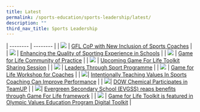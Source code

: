 ```yaml
---
title: Latest
permalink: /sports-education/sports-leadership/latest/
description: ""
third_nav_title: Sports Leadership
---
```

| -------- | -------- | 
| ![](/images/Sport%20Leadership%20Latest/Shane.jpg)     | [GFL CoP with New Inclusion of Sports Coaches](/gfl-cop-with-new-inclusion-of-sports-coaches/)  | 
| ![](/images/Sport%20Leadership%20Latest/DANE5604.jpg)   | [Enhancing the Quality of Sporting Experience in Schools](/enhancing-the-quality-of-sporting-experience-in-schools/)  | 
| ![](/images/Sport%20Leadership%20Latest/IMG_9316.jpg)   | [Game for Life Community of Practice](/game-for-life-community-of-practice/)  | 
| ![](/images/Sport%20Leadership%20Latest/evgss3.jpg)   | [Upcoming Game For Life Toolkit Sharing Session](/upcoming-game-for-life-toolkit-sharing-session)  | 
| ![](/images/Sport%20Leadership%20Latest/z_Finale.jpg)  | [Leaders Through Sport Programme](leaders-through-sport-programme)  | 
| ![](/images/Sport%20Leadership%20Latest/Swimming-4.jpg) | [Game for Life Workshop for Coaches](game-for-life-workshop-for-coaches)  | 
| ![](/images/Sport%20Leadership%20Latest/Community-of-Practice-Netball_20170605_YLEE_03_web.jpg)| [Intentionally Teaching Values In Sports Coaching Can Improve Performance](/intentionally-teaching-values-in-sports-coaching-can-improve-performance)  | 
| ![](/images/Sport%20Leadership%20Latest/Dow-3.jpg)| [DOW Chemical Participates in TeamUP](/dow-chemical-participates-in-teamup) | 
| ![](/images/Sport%20Leadership%20Latest/LBTS-EVERGREEN.jpg)| [Evergreen Secondary School (EVGSS) reaps benefits through Game For Life framework](/evergreen-secondary-school-evgss-reaps-benefits-through-game-for-life-framework/) | 
| ![](/images/Sport%20Leadership%20Latest/GFL_OVEP-Resource-Library_location.jpg) | [Game for Life Toolkit is featured in Olympic Values Education Program Digital Toolkit](/game-for-life-toolkit-is-featured-in-olympic-values-education-program-digital-toolkit/) | 





